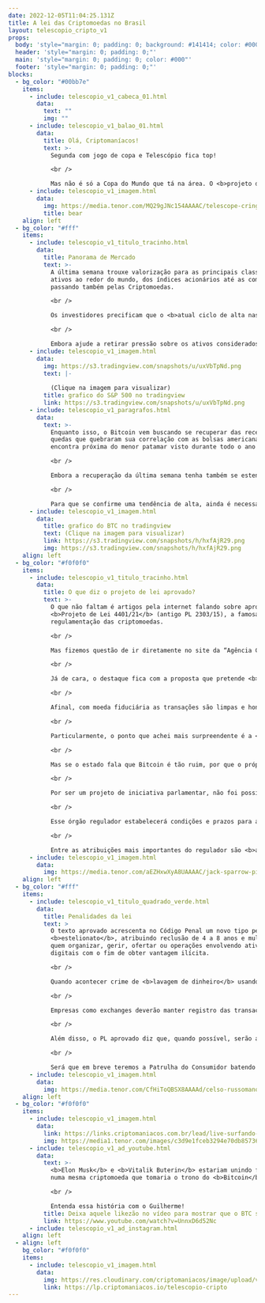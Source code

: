 ```yaml
---
date: 2022-12-05T11:04:25.131Z
title: A lei das Criptomoedas no Brasil
layout: telescopio_cripto_v1
props:
  body: 'style="margin: 0; padding: 0; background: #141414; color: #000"'
  header: 'style="margin: 0; padding: 0;"'
  main: 'style="margin: 0; padding: 0; color: #000"'
  footer: 'style="margin: 0; padding: 0;"'
blocks:
  - bg_color: "#00bb7e"
    items:
      - include: telescopio_v1_cabeca_01.html
        data:
          text: ""
          img: ""
      - include: telescopio_v1_balao_01.html
        data:
          title: Olá, Criptomaníacos!
          text: >-
            Segunda com jogo de copa e Telescópio fica top!

            <br />

            Mas não é só a Copa do Mundo que tá na área. O <b>projeto de regulamentação das criptomoedas</b> também tá aí. Não tem como ignorá-lo e por isso vamos dar uma olhadinha na edição de hoje.
      - include: telescopio_v1_imagem.html
        data:
          img: https://media.tenor.com/MQ29gJNc154AAAAC/telescope-cringe.gif
          title: bear
    align: left
  - bg_color: "#fff"
    items:
      - include: telescopio_v1_titulo_tracinho.html
        data:
          title: Panorama de Mercado
          text: >-
            A última semana trouxe valorização para as principais classes de
            ativos ao redor do mundo, dos índices acionários até as commodities,
            passando também pelas Criptomoedas.

            <br />

            Os investidores precificam que o <b>atual ciclo de alta nas taxas de juros americanas esteja próximo do seu fim</b>, restando uma elevação residual entre 0,50% e 0,75% para ser feito pelo FED nas próximas reuniões.

            <br />

            Embora ajude a retirar pressão sobre os ativos considerados de risco, o índice S&P 500 se encontra próximo a uma importante linha de tendência de baixa, que deve oferecer resistência aos preços e pode desacelerar a recuperação vista ao longo das últimas 7 semanas.
      - include: telescopio_v1_imagem.html
        data:
          img: https://s3.tradingview.com/snapshots/u/uxVbTpNd.png
          text: |-
            
            (Clique na imagem para visualizar)
          title: grafico do S&P 500 no tradingview
          link: https://s3.tradingview.com/snapshots/u/uxVbTpNd.png
      - include: telescopio_v1_paragrafos.html
        data:
          text: >-
            Enquanto isso, o Bitcoin vem buscando se recuperar das recentes
            quedas que quebraram sua correlação com as bolsas americanas e se
            encontra próxima do menor patamar visto durante todo o ano de 2022.

            <br />

            Embora a recuperação da última semana tenha também se estendido para as <b>altcoins<b>, o <b>aumento na dominância do Bitcoin</b> sinaliza uma preferência dos investidores pela principal criptomoeda do mercado neste momento de incertezas.

            <br />

            Para que se confirme uma tendência de alta, ainda é necessário que o Bitcoin supere a importante região dos <b>US$18.000</b>, que ofereceu suporte aos preços pelos últimos 5 meses, mas que agora deve desempenhar papel de resistência.
      - include: telescopio_v1_imagem.html
        data:
          title: grafico do BTC no tradingview
          text: (Clique na imagem para visualizar)
          link: https://s3.tradingview.com/snapshots/h/hxfAjR29.png
          img: https://s3.tradingview.com/snapshots/h/hxfAjR29.png
    align: left
  - bg_color: "#f0f0f0"
    items:
      - include: telescopio_v1_titulo_tracinho.html
        data:
          title: O que diz o projeto de lei aprovado?
          text: >-
            O que não faltam é artigos pela internet falando sobre aprovação do
            <b>Projeto de Lei 4401/21</b> (antigo PL 2303/15), a famosa
            regulamentação das criptomoedas. 

            <br />

            Mas fizemos questão de ir diretamente no site da “Agência Câmara de Notícias” e pegar a informação na fonte certa, além de focar só no que mais te interessa.

            <br />

            Já de cara, o destaque fica com a proposta que pretende <b>coibir crimes de estelionato e lavagem de dinheiro</b> relacionados à transação de ativo digital.

            <br />

            Afinal, com moeda fiduciária as transações são limpas e honestas e não é lá que a maior parte dos crimes financeiros acontecem, né? (leia com seu tom de ironia em nível máximo)

            <br />

            Particularmente, o ponto que achei mais surpreendente é a <b>permissão para órgãos e entidades da administração pública manterem contas em exchanges</b> e realizarem operações com ativos digitais e derivados.

            <br />

            Mas se o estado fala que Bitcoin é tão ruim, por que o próprio estado pode investir no ativo? No mínimo, a fala é incoerente, né?

            <br />

            Por ser um projeto de iniciativa parlamentar, não foi possível citar explicitamente que será o <b>Banco Central o órgão regulamentador do mercado no Brasil</b>, mas é o que se espera.

            <br />

            Esse órgão regulador estabelecerá condições e prazos para a adequação às regras do projeto por parte das exchanges e demais empresas do setor. 

            <br />

            Entre as atribuições mais importantes do regulador são <b>autorizar o funcionamento, a transferência de controle e outras movimentações acionárias das empresas</b>, além de <b>supervisionar o mercado cripto no Brasil</b> de modo geral.
      - include: telescopio_v1_imagem.html
        data:
          img: https://media.tenor.com/aEZHxwXyA8UAAAAC/jack-sparrow-pirates-of-the-caribbean.gif
    align: left
  - bg_color: "#fff"
    items:
      - include: telescopio_v1_titulo_quadrado_verde.html
        data:
          title: Penalidades da lei
          text: >
            O texto aprovado acrescenta no Código Penal um novo tipo penal de
            <b>estelionato</b>, atribuindo reclusão de 4 a 8 anos e multa para
            quem organizar, gerir, ofertar ou operações envolvendo ativos
            digitais com o fim de obter vantagem ilícita.

            <br />

            Quando acontecer crime de <b>lavagem de dinheiro</b> usando cripto, poderá haver um agravante de 1/3 a 2/3 a mais na pena de reclusão, que é  de 3 a 10 anos.

            <br />

            Empresas como exchanges deverão manter registro das transações para fins de <b>repasse de informações aos órgãos de fiscalização</b> e combate ao crime organizado e à lavagem de dinheiro.

            <br />

            Além disso, o PL aprovado diz que, quando possível, serão aplicadas as regras do <b>Código de Defesa do Consumidor</b> para as operações do mercado de criptomoedas.

            <br />

            Será que em breve teremos a Patrulha do Consumidor batendo na porta das corretoras?
      - include: telescopio_v1_imagem.html
        data:
          img: https://media.tenor.com/CfHiToQBSX8AAAAd/celso-russomano-aqui-agora.gif
    align: left
  - bg_color: "#f0f0f0"
    items:
      - include: telescopio_v1_imagem.html
        data:
          link: https://links.criptomaniacos.com.br/lead/live-surfando-os-ciclos
          img: https://media1.tenor.com/images/c3d9e1fceb3294e70db857362c2c0994/tenor.gif?itemid=27198412
      - include: telescopio_v1_ad_youtube.html
        data:
          text: >-
            <b>Elon Musk</b> e <b>Vitalik Buterin</b> estariam unindo forças
            numa mesma criptomoeda que tomaria o trono do <b>Bitcoin</b>. Será?

            <br />

            Entenda essa história com o Guilherme!
          title: Deixa aquele likezão no vídeo para mostrar que o BTC sempre será rei!
          link: https://www.youtube.com/watch?v=UnnxD6d52Nc
      - include: telescopio_v1_ad_instagram.html
    align: left
  - align: left
    bg_color: "#f0f0f0"
    items:
      - include: telescopio_v1_imagem.html
        data:
          img: https://res.cloudinary.com/criptomaniacos/image/upload/v1662133224/telescopio/inscreva-se-telescopio.png
          link: https://lp.criptomaniacos.io/telescopio-cripto
---
```


